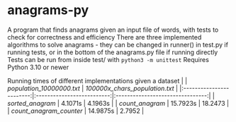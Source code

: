 # anagrams-py

A program that finds anagrams given an input file of words, with tests to check for correctness and efficiency
There are three implemented algorithms to solve anagrams - they can be changed in runner() in test.py if running tests, or in the bottom of the anagrams.py file if running directly
Tests can be run from inside test/ with `python3 -m unittest`
Requires Python 3.10 or newer


Running times of different implementations given a dataset
|                          | _population\_10000000.txt_ | _100000x\_chars\_population.txt_ |
|:------------------------:|:--------------------------:|:--------------------------------:|
|     _sorted\_anagram_    |           4.1071s          |              4.1963s             |
|     _count\_anagram_     |          15.7923s          |              18.2473             |
| _count\_anagram_counter_ |          14.9875s          |              2.7952              |